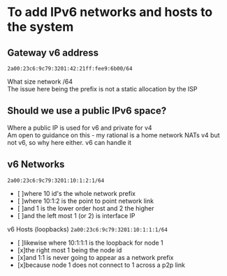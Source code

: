 # To add IPv6 networks and hosts to the system
## Gateway v6 address
```2a00:23c6:9c79:3201:42:21ff:fee9:6b00/64``` 

What size network /64 \
The issue here being the prefix is not a static allocation by the ISP

## Should we use a public IPv6 space?
Where a public IP is used for v6 and private for v4 \
Am open to guidance on this - my rational is a home network NATs v4 but not v6, so why here either. v6 can handle it

## v6 Networks
``2a00:23c6:9c79:3201:10:1:2:1/64`` 
- [ ]where 10 id's the whole network prefix
- [ ]where 10:1:2 is the point to point network link
- [ ]and 1 is the lower order host and 2 the higher
- [ ]and the left most 1 (or 2) is interface IP

v6 Hosts (loopbacks)
```2a00:23c6:9c79:3201:10:1:1:1/64``` 
- [ ]likewise where 10:1:1:1 is the loopback for node 1
- [x]the right most 1 being the node id
- [x]and 1:1 is never going to appear as a network prefix 
- [x]because node 1 does not connect to 1 across a p2p link

